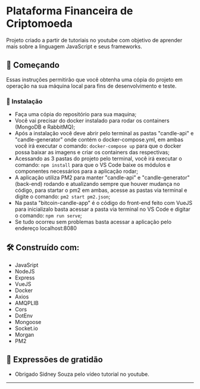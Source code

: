 # Plataforma Financeira de Criptomoeda

Projeto criado a partir de tutoriais no youtube com objetivo de aprender mais sobre a linguagem JavaScript e seus frameworks.

## 🚀 Começando

Essas instruções permitirão que você obtenha uma cópia do projeto em operação na sua máquina local para fins de desenvolvimento e teste.


### 🔧 Instalação

* Faça uma cópia do repositório para sua maquina;
* Você vai precisar do docker instalado para rodar os containers (MongoDB e RabbitMQ);
* Após a instalação você deve abrir pelo terminal as pastas "candle-api" e "candle-generator" onde contém o docker-compose.yml, em ambas você irá executar o comando: ```docker-compose up``` para que o docker possa baixar as imagens e criar os containers das respectivas;
* Acessando as 3 pastas do projeto pelo terminal, você irá executar o comando: ```npm install``` para que o VS Code baixe os módulos e componentes necessários para a aplicação rodar;
* A aplicação utiliza PM2 para manter "candle-api" e "candle-generator" (back-end) rodando e atualizando sempre que houver mudança no código, para startar o pm2 em ambas, acesse as pastas via terminal e digite o comando: ```pm2 start pm2.json```;
* Na pasta "bitcoin-candle-app" é o código do front-end feito com VueJS para inicializalo basta acessar a pasta via terminal no VS Code e digitar o comando: ```npm run serve```;
* Se tudo ocorreu sem problemas basta acessar a aplicação pelo endereço localhost:8080


## 🛠️ Construído com:

* JavaSript
* NodeJS
* Express
* VueJS
* Docker
* Axios
* AMQPLIB
* Cors
* DotEnv
* Mongoose
* Socket.io
* Morgan
* PM2


## 🎁 Expressões de gratidão

* Obrigado Sidney Souza pelo vídeo tutorial no youtube.

---
